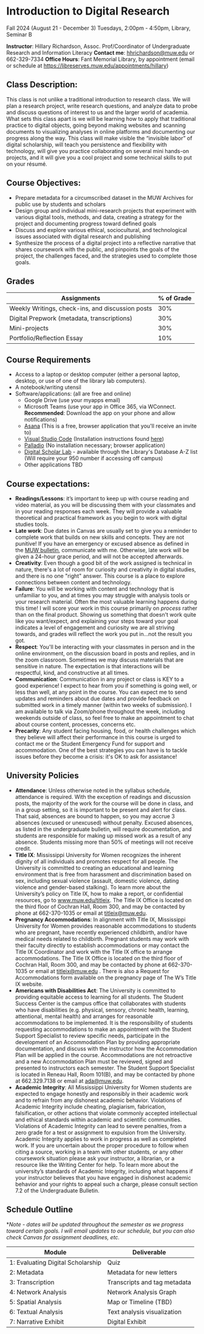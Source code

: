 # Introduction to Digital Research
Fall 2024 (August 21 - December 3) Tuesdays, 2:00pm - 4:50pm, Library, Seminar B

**Instructor**: Hillary Richardson, Assoc. Prof/Coordinator of Undergraduate Research and Information Literacy
**Contact me**: hhrichardson@muw.edu or 662-329-7334
**Office Hours**: Fant Memorial Library, by appointment (email or schedule at https://libreserves.muw.edu/appointments/hillary)

## Class Description:

This class is not unlike a traditional introduction to research class. We will plan a research project, write research questions, and analyze data to probe and discuss questions of interest to us and the larger world of academia. What sets this class apart is we will be learning how to apply that traditional practice to digital objects, going beyond making websites and scanning documents to visualizing analyses in online platforms and documenting our progress along the way. This class will make visible the “invisible labor” of digital scholarship, will teach you persistence and flexibility with technology, will give you practice collaborating on several mini hands-on projects, and it will give you a cool project and some technical skills to put on your résumé.

## Course Objectives:
* Prepare metadata for a circumscribed dataset in the MUW Archives for public use by students and scholars
* Design group and individual mini-research projects that experiment with various digital tools, methods, and data, creating a strategy for the project and documenting progress toward defined goals
* Discuss and explore various ethical, sociocultural, and technological issues associated with digital research and publishing
* Synthesize the process of a digital project into a reflective narrative that shares coursework with the public, and pinpoints the goals of the project, the challenges faced, and the strategies used to complete those goals.

## Grades

| Assignments | % of Grade |
|------------|-----------|
| Weekly Writings, check-ins, and discussion posts | 30% |
| Digital Prepwork (metadata, transcriptions) | 30% |
| Mini-projects | 30% |
| Portfolio/Reflection Essay | 10% |

## Course Requirements
* Access to a laptop or desktop computer (either a personal laptop, desktop, or use of one of the library lab computers).
* A notebook/writing utensil
* Software/applications: (all are free and online)
    * Google Drive (use your myapps email)
    * Microsoft Teams (use your app in Office 365, via WConnect. **Recommended**: Download the app on your phone and allow notifications)
    * <a href="https://asana.com/">Asana</a> (This is a free, browser application that you'll receive an invite to)
    * <a href="https://code.visualstudio.com/">Visual Studio Code</a> (Installation instructions found <a href="https://curriculum.dhinstitutes.org/installations/microsoft-visual-studio-code/windows/">here</a>)
    * <a href="https://hdlab.stanford.edu/palladio/">Palladio</a> (No installation necessary; browser application)
    * <a href="https://libguides.muw.edu/DSL">Digital Scholar Lab</a> - available through the Library's Database A-Z list (Will require your 950 number if accessing off campus)
    * Other applications TBD

## Course expectations:
 * __Readings/Lessons__: it’s important to keep up with course reading and video material, as you will be discussing them with your classmates and in your reading responses each week. They will provide a valuable theoretical and practical framework as you begin to work with digital studies tools.
 * __Late work__: Due dates in Canvas are usually set to give you a reminder to complete work that builds on new skills and concepts. They are not punitive! If you have an emergency or excused absence as defined in the <a href="https://bulletin.muw.edu/content.php?catoid=33&navoid=2021#missed-class-policy">MUW bulletin</a>, communicate with me. Otherwise, late work will be given a 24-hour grace period, and will not be accepted afterwards. 
 * __Creativity__: Even though a good bit of the work assigned is technical in nature, there's a lot of room for curiosity and creativity in digital studies, and there is no one "right" answer. This course is a place to explore connections between content and technology.
 * __Failure__: You will be working with content and technology that is unfamiliar to you, and at times you may struggle with analysis tools or your research material. Often the most valuable learning happens during this time! I will score your work in this course primarily on *process* rather than on the final product. Showing us something that doesn't work quite like you want/expect, and explaining your steps toward your goal indicates a level of engagement and curiosity we are all striving towards, and grades will reflect the work you put in...not the result you got.
 * __Respect__: You'll be interacting with your classmates in person and in the online environment, on the discussion board in posts and replies, and in the zoom classroom. Sometimes we may discuss materials that are sensitive in nature. The expectation is that interactions will be respectful, kind, and constructive at all times.
 * __Communication__: Communication in any project or class is KEY to a good experience! I expect to hear from you if something is going well, or less than well, at any point in the course. You can expect me to send updates and reminders about due dates and provide feedback on submitted work in a timely manner (within two weeks of submission). I am available to talk via Zoom/phone throughout the week, including weekends outside of class, so feel free to make an appointment to chat about course content, processes, concerns etc.
 * __Precarity__: Any student facing housing, food, or health challenges which they believe will affect their performance in this course is urged to contact me or the Student Emergency Fund for support and accommodation. One of the best strategies you can have is to tackle issues before they become a crisis: it's OK to ask for assistance!

## University Policies
* __Attendance__: Unless otherwise noted in the syllabus schedule, attendance is required. With the exception of readings and discussion posts, the majority of the work for the course will be done in class, and in a group setting, so it is important to be present and alert for class. That said, absences are bound to happen, so you may accrue 3 absences (excused or unexcused) without penalty. Excused absences, as listed in the undergraduate bulletin, will require documentation, and students are responsible for making up missed work as a result of any absence. Students missing more than 50% of meetings will not receive credit.
* __Title IX__: Mississippi University for Women recognizes the inherent dignity of all individuals and promotes respect for all people. The University is committed to creating an educational and learning environment that is free from harassment and discrimination based on sex, including sexual violence (assault, domestic violence, dating violence and gender-based stalking). To learn more about the University’s policy on Title IX, how to make a report, or confidential resources, go to www.muw.edu/titleix. The Title IX Office is located on the third floor of Cochran Hall, Room 300, and may be contacted by phone at 662-370-1035 or email at titleix@muw.edu.
* __Pregnancy Accommodations__: In alignment with Title IX, Mississippi University for Women provides reasonable accommodations to students who are pregnant, have recently experienced childbirth, and/or have medical needs related to childbirth. Pregnant students may work with their faculty directly to establish accommodations or may contact the Title IX Coordinator and work with the Title IX office to arrange accommodations. The Title IX Office is located on the third floor of Cochran Hall, Room 300, and may be contacted by phone at 662-370-1035 or email at titleix@muw.edu . There is also a Request for Accommodations form available on the pregnancy page of The W’s Title IX website.
* __Americans with Disabilities Act__: The University is committed to providing equitable access to learning for all students.  The Student Success Center is the campus office that collaborates with students who have disabilities (e.g. physical, sensory, chronic health, learning, attentional, mental health) and arranges for reasonable accommodations to be implemented.  It is the responsibility of students requesting accommodations to make an appointment with the Student Support Specialist to review specific needs, participate in the development of an Accommodation Plan by providing appropriate documentation, and discuss with the instructor how the Accommodation Plan will be applied in the course.  Accommodations are not retroactive and a new Accommodation Plan must be reviewed, signed and presented to instructors each semester. The Student Support Specialist is located in Reneau Hall, Room 101(B), and may be contacted by phone at 662.329.7138 or email at ada@muw.edu.
* __Academic Integrity__: All Mississippi University for Women students are expected to engage honestly and responsibly in their academic work and to refrain from any dishonest academic behavior. Violations of Academic Integrity include cheating, plagiarism, fabrication, falsification, or other actions that violate commonly accepted intellectual and ethical standards within academic and scientific communities. Violations of Academic Integrity can lead to severe penalties, from a zero grade for a test or assignment to expulsion from the University. Academic Integrity applies to work in progress as well as completed work. If you are uncertain about the proper procedure to follow when citing a source, working in a team with other students, or any other coursework situation please ask your instructor, a librarian, or a resource like the Writing Center for help. To learn more about the university’s standards of Academic Integrity, including what happens if your instructor believes that you have engaged in dishonest academic behavior and your rights to appeal such a charge, please consult section 7.2 of the Undergraduate Bulletin.

## Schedule Outline
**Note - dates will be updated throughout the semester as we progress toward certain goals. I will email updates to our schedule, but you can also check Canvas for assignment deadlines, etc.*

| Module | Deliverable |
| ------------ | -----------|
| 1: Evaluating Digital Scholarship | Quiz |
| 2: Metadata | Metadata for new letters |
| 3: Transcription | Transcripts and tag metadata |
| 4: Network Analysis | Network Analysis Graph |
| 5: Spatial Analysis | Map or Timeline (TBD) |
| 6: Textual Analysis | Text analysis visualization |
| 7: Narrative Exhibit | Digital Exhibit |